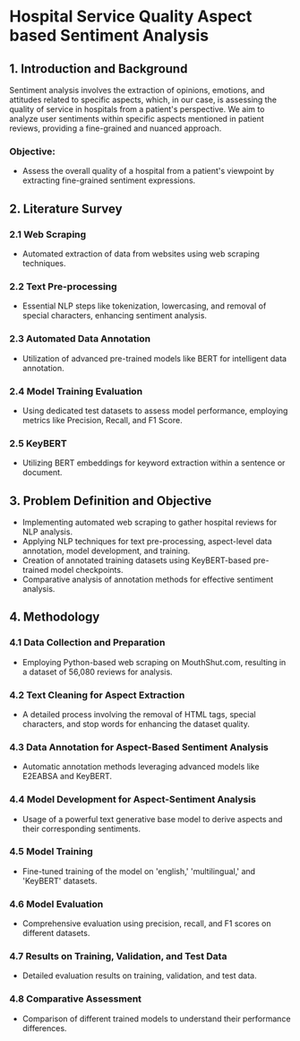 # Hospital Service Quality Aspect based Sentiment Analysis

## 1. Introduction and Background

Sentiment analysis involves the extraction of opinions, emotions, and attitudes related to specific aspects, which, in our case, is assessing the quality of service in hospitals from a patient's perspective. We aim to analyze user sentiments within specific aspects mentioned in patient reviews, providing a fine-grained and nuanced approach.

### Objective:
- Assess the overall quality of a hospital from a patient's viewpoint by extracting fine-grained sentiment expressions.

## 2. Literature Survey

### 2.1 Web Scraping
- Automated extraction of data from websites using web scraping techniques.

### 2.2 Text Pre-processing
- Essential NLP steps like tokenization, lowercasing, and removal of special characters, enhancing sentiment analysis.

### 2.3 Automated Data Annotation
- Utilization of advanced pre-trained models like BERT for intelligent data annotation.

### 2.4 Model Training Evaluation
- Using dedicated test datasets to assess model performance, employing metrics like Precision, Recall, and F1 Score.

### 2.5 KeyBERT
- Utilizing BERT embeddings for keyword extraction within a sentence or document.

## 3. Problem Definition and Objective

- Implementing automated web scraping to gather hospital reviews for NLP analysis.
- Applying NLP techniques for text pre-processing, aspect-level data annotation, model development, and training.
- Creation of annotated training datasets using KeyBERT-based pre-trained model checkpoints.
- Comparative analysis of annotation methods for effective sentiment analysis.

## 4. Methodology

### 4.1 Data Collection and Preparation
- Employing Python-based web scraping on MouthShut.com, resulting in a dataset of 56,080 reviews for analysis.

### 4.2 Text Cleaning for Aspect Extraction
- A detailed process involving the removal of HTML tags, special characters, and stop words for enhancing the dataset quality.

### 4.3 Data Annotation for Aspect-Based Sentiment Analysis
- Automatic annotation methods leveraging advanced models like E2EABSA and KeyBERT.

### 4.4 Model Development for Aspect-Sentiment Analysis
- Usage of a powerful text generative base model to derive aspects and their corresponding sentiments.

### 4.5 Model Training
- Fine-tuned training of the model on 'english,' 'multilingual,' and 'KeyBERT' datasets.

### 4.6 Model Evaluation
- Comprehensive evaluation using precision, recall, and F1 scores on different datasets.

### 4.7 Results on Training, Validation, and Test Data
- Detailed evaluation results on training, validation, and test data.

### 4.8 Comparative Assessment
- Comparison of different trained models to understand their performance differences.
